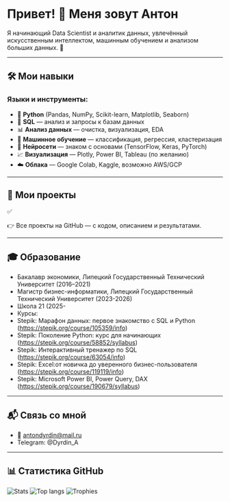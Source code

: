# Привет! 👋 Меня зовут Антон

Я начинающий Data Scientist и аналитик данных, увлечённый искусственным интеллектом, машинным обучением и анализом больших данных. 🚀

---

## 🛠️ Мои навыки

### Языки и инструменты:
- 🐍 **Python** (Pandas, NumPy, Scikit-learn, Matplotlib, Seaborn)
- 💾 **SQL** — анализ и запросы к базам данных
- 📊 **Анализ данных** — очистка, визуализация, EDA
- 🤖 **Машинное обучение** — классификация, регрессия, кластеризация
- 🧠 **Нейросети** — знаком с основами (TensorFlow, Keras, PyTorch)
- 📈 **Визуализация** — Plotly, Power BI, Tableau (по желанию)
- ☁️ **Облака** — Google Colab, Kaggle, возможно AWS/GCP

---

## 📂 Мои проекты

✅ 

👉 Все проекты на GitHub — с кодом, описанием и результатами.

---

## 🎓 Образование
- Бакалавр экономики, Липецкий Государственный Технический Университет (2016–2021)
- Магистр бизнес-информатики, Липецкий Государственный Технический Университет (2023-2026)
- Школа 21 (2025-
- Курсы:
- Stepik: Марафон данных: первое знакомство с SQL и Python (https://stepik.org/course/105359/info)
- Stepik: Поколение Python: курс для начинающих (https://stepik.org/course/58852/syllabus)
- Stepik: Интерактивный тренажер по SQL (https://stepik.org/course/63054/info)
- Stepik: Excel:от новичка до уверенного бизнес-пользователя (https://stepik.org/course/119119/info)
- Stepik: Microsoft Power BI, Power Query, DAX (https://stepik.org/course/190679/syllabus)

---

## 📬 Связь со мной
- 📧 antondyrdin@mail.ru
- Telegram: @Dyrdin_A

---

## 📊 Статистика GitHub
![Stats](https://github-readme-stats.vercel.app/api?username=DyrdinAnton&show_icons=true&theme=dark)
![Top langs](https://github-readme-stats.vercel.app/api/top-langs/?username=DyrdinAnton&layout=compact&theme=dark)
![Trophies](https://github-profile-trophy.vercel.app/?username=DyrdinAnton&theme=onedark)

<!---
DyrdinAnton/DyrdinAnton is a ✨ special ✨ repository because its `README.md` (this file) appears on your GitHub profile.
You can click the Preview link to take a look at your changes.
--->
